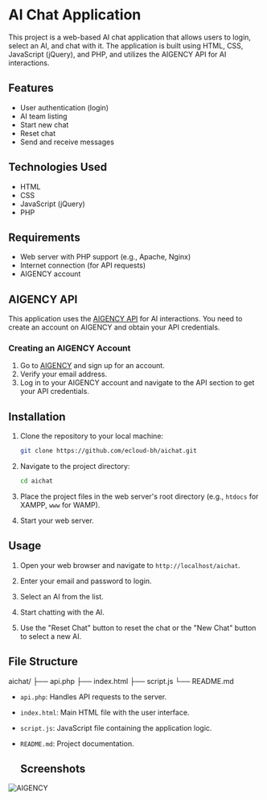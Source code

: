 # AI Chat Application

This project is a web-based AI chat application that allows users to login, select an AI, and chat with it. The application is built using HTML, CSS, JavaScript (jQuery), and PHP, and utilizes the AIGENCY API for AI interactions.

## Features

- User authentication (login)
- AI team listing
- Start new chat
- Reset chat
- Send and receive messages

## Technologies Used

- HTML
- CSS
- JavaScript (jQuery)
- PHP

## Requirements

- Web server with PHP support (e.g., Apache, Nginx)
- Internet connection (for API requests)
- AIGENCY account

## AIGENCY API

This application uses the [AIGENCY API](https://aigency.dev) for AI interactions. You need to create an account on AIGENCY and obtain your API credentials.

### Creating an AIGENCY Account

1. Go to [AIGENCY](https://aigency.dev) and sign up for an account.
2. Verify your email address.
3. Log in to your AIGENCY account and navigate to the API section to get your API credentials.

## Installation

1. Clone the repository to your local machine:

    ```bash
    git clone https://github.com/ecloud-bh/aichat.git
    ```

2. Navigate to the project directory:

    ```bash
    cd aichat
    ```

3. Place the project files in the web server's root directory (e.g., `htdocs` for XAMPP, `www` for WAMP).

4. Start your web server.

## Usage

1. Open your web browser and navigate to `http://localhost/aichat`.

2. Enter your email and password to login.

3. Select an AI from the list.

4. Start chatting with the AI.

5. Use the "Reset Chat" button to reset the chat or the "New Chat" button to select a new AI.

## File Structure

aichat/
├── api.php
├── index.html
├── script.js
└── README.md


- `api.php`: Handles API requests to the server.
- `index.html`: Main HTML file with the user interface.
- `script.js`: JavaScript file containing the application logic.
- `README.md`: Project documentation.

  ## Screenshots

<img src="https://i.hizliresim.com/p727ez6.png" alt="AIGENCY" width="%100" height="%100">
